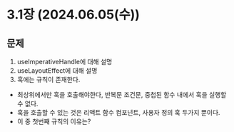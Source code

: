 # 3.1장 (2024.06.05(수))

## 문제

1. useImperativeHandle에 대해 설명
2. useLayoutEffect에 대해 설명
3. 훅에는 규칙이 존재한다.

- 최상위에서만 훅을 호출해야한다, 반복문 조건문, 중첩된 함수 내에서 훅을 실행할 수 없다.
- 훅을 호출할 수 있는 것은 리액트 함수 컴포넌트, 사용자 정의 훅 두가지 뿐이다.
- 이 중 첫번째 규칙의 이유는?
